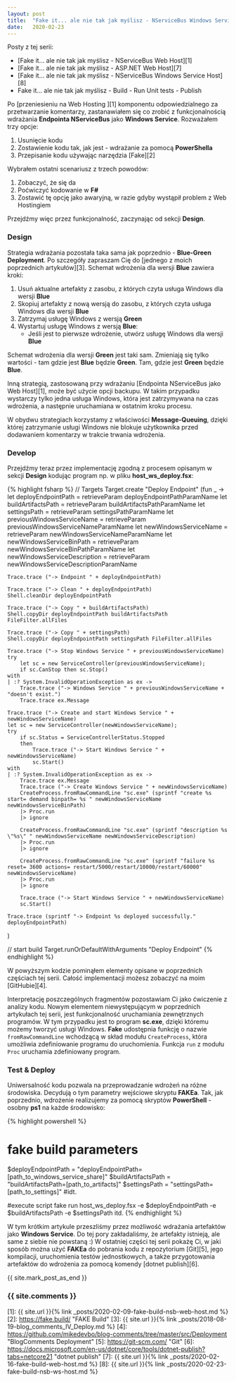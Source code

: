 ```yaml
---
layout: post
title:  "Fake it... ale nie tak jak myślisz - NServiceBus Windows Service Host"
date:   2020-02-23
---
```


Posty z tej serii:

* [Fake it... ale nie tak jak myślisz - NServiceBus Web Host][1]
* [Fake it... ale nie tak jak myślisz - ASP.NET Web Host][7]
* [Fake it... ale nie tak jak myślisz - NServiceBus Windows Service Host][8]
* Fake it... ale nie tak jak myślisz - Build - Run Unit tests - Publish

Po [przeniesieniu na Web Hosting ][1] komponentu odpowiedzialnego za przetwarzanie komentarzy, zastanawiałem się co zrobić z funkcjonalnością wdrażania **Endpointa NServiceBus** jako **Windows Service**. Rozważałem trzy opcje:

1. Usunięcie kodu
2. Zostawienie kodu tak, jak jest - wdrażanie za pomocą **PowerShella**
3. Przepisanie kodu używając narzędzia [Fake][2]

Wybrałem ostatni scenariusz z trzech powodów:

1. Zobaczyć, że się da
2. Poćwiczyć kodowanie w **F#**
3. Zostawić tę opcję jako awaryjną, w razie gdyby wystąpił problem z Web Hostingiem

Przejdźmy więc przez funkcjonalność, zaczynając od sekcji **Design**.

### Design

Strategia wdrażania pozostała taka sama jak poprzednio - **Blue-Green Deployment**. Po szczegóły zapraszam Cię do [jednego z moich poprzednich artykułów][3]. Schemat wdrożenia dla wersji **Blue** zawiera kroki:

1. Usuń aktualne artefakty z zasobu, z których czyta usługa Windows dla wersji **Blue**
2. Skopiuj artefakty z nową wersją do zasobu, z których czyta usługa Windows dla wersji **Blue**
3. Zatrzymaj usługę Windows z wersją **Green**
4. Wystartuj usługę Windows z wersją **Blue**:
    * Jeśli jest to pierwsze wdrożenie, utwórz usługę Windows dla wersji **Blue**

Schemat wdrożenia dla wersji **Green** jest taki sam. Zmieniają się tylko wartości - tam gdzie jest **Blue** będzie **Green**. Tam, gdzie jest **Green** będzie **Blue**.

Inną strategią, zastosowaną przy wdrażaniu [Endpointa NServiceBus jako Web Host][1], może być użycie opcji backupu. W takim przypadku wystarczy tylko jedna usługa Windows, która jest zatrzymywana na czas wdrożenia, a następnie uruchamiana w ostatnim kroku procesu.

W obydwu strategiach korzystamy z właściwości **Message-Queuing**, dzięki której zatrzymanie usługi Windows nie blokuje użytkownika przed dodawaniem komentarzy w trakcie trwania wdrożenia.

### Develop

Przejdźmy teraz przez implementację zgodną z procesem opisanym w sekcji **Design** kodując program np. w pliku **host_ws_deploy.fsx**:

{% highlight fsharp %}
// Targets
Target.create "Deploy Endpoint" (fun _ ->
    let deployEndpointPath = retrieveParam deployEndpointPathParamName
    let buildArtifactsPath = retrieveParam buildArtifactsPathParamName
    let settingsPath = retrieveParam settingsPathParamName
    let previousWindowsServiceName = retrieveParam previousWindowsServiceNameParamName
    let newWindowsServiceName = retrieveParam newWindowsServiceNameParamName
    let newWindowsServiceBinPath = retrieveParam newWindowsServiceBinPathParamName
    let newWindowsServiceDescription = retrieveParam newWindowsServiceDescriptionParamName
    
    Trace.trace ("-> Endpoint " + deployEndpointPath)

    Trace.trace ("-> Clean " + deployEndpointPath)
    Shell.cleanDir deployEndpointPath

    Trace.trace ("-> Copy " + buildArtifactsPath)
    Shell.copyDir deployEndpointPath buildArtifactsPath FileFilter.allFiles

    Trace.trace ("-> Copy " + settingsPath)
    Shell.copyDir deployEndpointPath settingsPath FileFilter.allFiles

    Trace.trace ("-> Stop Windows Service " + previousWindowsServiceName)
    try
        let sc = new ServiceController(previousWindowsServiceName);
        if sc.CanStop then sc.Stop()
    with
    | :? System.InvalidOperationException as ex ->
        Trace.trace ("-> Windows Service " + previousWindowsServiceName + "doesn't exist.")
        Trace.trace ex.Message
    
    Trace.trace ("-> Create and start Windows Service " + newWindowsServiceName)
    let sc = new ServiceController(newWindowsServiceName);
    try
        if sc.Status = ServiceControllerStatus.Stopped
        then
            Trace.trace ("-> Start Windows Service " + newWindowsServiceName)
            sc.Start()
    with
    | :? System.InvalidOperationException as ex ->
        Trace.trace ex.Message
        Trace.trace ("-> Create Windows Service " + newWindowsServiceName)
        CreateProcess.fromRawCommandLine "sc.exe" (sprintf "create %s start= demand binpath= %s " newWindowsServiceName newWindowsServiceBinPath)
        |> Proc.run
        |> ignore

        CreateProcess.fromRawCommandLine "sc.exe" (sprintf "description %s \"%s\" " newWindowsServiceName newWindowsServiceDescription)
        |> Proc.run
        |> ignore

        CreateProcess.fromRawCommandLine "sc.exe" (sprintf "failure %s reset= 3600 actions= restart/5000/restart/10000/restart/60000" newWindowsServiceName)
        |> Proc.run
        |> ignore

        Trace.trace ("-> Start Windows Service " + newWindowsServiceName)
        sc.Start()

    Trace.trace (sprintf "-> Endpoint %s deployed successfully." deployEndpointPath)
)

// start build
Target.runOrDefaultWithArguments "Deploy Endpoint"
{% endhighlight %}

W powyższym kodzie pominąłem elementy opisane w poprzednich częściach tej serii. Całość implementacji możesz zobaczyć na moim [GitHubie][4].

Interpretację poszczególnych fragmentów pozostawiam Ci jako ćwiczenie z analizy kodu. Nowym elementem niewystępującym w poprzednich artykułach tej serii, jest funkcjonalność uruchamiania zewnętrznych programów. W tym przypadku jest to program **sc.exe**, dzięki któremu możemy tworzyć usługi Windows. **Fake** udostępnia funkcję o nazwie `fromRawCommandLine` wchodzącą w skład modułu `CreateProcess`, która umożliwia zdefiniowanie programu do uruchomienia. Funkcja `run` z modułu `Proc` uruchamia zdefiniowany program.

### Test & Deploy

Uniwersalność kodu pozwala na przeprowadzanie wdrożeń na różne środowiska. Decydują o tym parametry wejściowe skryptu **FAKEa**. Tak, jak poprzednio, wdrożenie realizujemy za pomocą skryptów **PowerShell** - osobny **ps1** na każde środowisko:

{% highlight powershell %}
# fake build parameters
$deployEndpointPath = "deployEndpointPath=[path_to_windows_service_share]"
$buildArtifactsPath = "buildArtifactsPath=[path_to_artifacts]"
$settingsPath = "settingsPath=[path_to_settings]"
#idt.

#execute script
fake run host_ws_deploy.fsx -e $deployEndpointPath -e $buildArtifactsPath -e $settingsPath itd.
{% endhighlight %}

W tym krótkim artykule przeszliśmy przez możliwość wdrażania artefaktów jako **Windows Service**. Do tej pory zakładaliśmy, że artefakty istnieją, ale same z siebie nie powstaną :) W ostatniej części tej serii pokażę Ci, w jaki sposób można użyć **FAKEa** do pobrania kodu z repozytorium [Git][5], jego kompilacji, uruchomienia testów jednostkowych, a także przygotowania artefaktów do wdrożenia za pomocą komendy [dotnet publish][6].

{{ site.mark_post_as_end }}

### {{ site.comments }}

[1]: {{ site.url }}{% link _posts/2020-02-09-fake-build-nsb-web-host.md %}
[2]: https://fake.build/ "FAKE Build"
[3]: {{ site.url }}{% link _posts/2018-08-19-blog_comments_IV_Deploy.md %}
[4]: https://github.com/mikedevbo/blog-comments/tree/master/src/Deployment "BlogComments Deployment"
[5]: https://git-scm.com/ "Git"
[6]: https://docs.microsoft.com/en-us/dotnet/core/tools/dotnet-publish?tabs=netcore21 "dotnet publish"
[7]: {{ site.url }}{% link _posts/2020-02-16-fake-build-web-host.md %}
[8]: {{ site.url }}{% link _posts/2020-02-23-fake-build-nsb-ws-host.md %}
